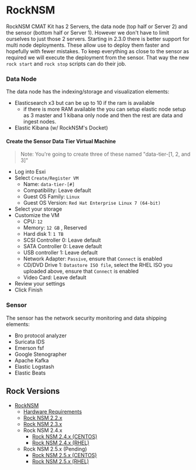 # RockNSM

RockNSM CMAT Kit has 2 Servers, the data node (top half or Server 2) and the sensor (bottom half or Server 1). However we don't have to limit ourselves to just those 2 servers. Starting in 2.3.0 there is better support for multi node deployments. These allow use to deploy them faster and hopefully with fewer mistakes. To keep everything as close to the sensor as required we will execute the deployment from the sensor. That way the new `rock start` and `rock stop` scripts can do their job.

### Data Node
The data node has the indexing/storage and visualization elements:
- Elasticsearch x3 but can be up to 10 if the ram is available
  - if there is more RAM available the you can setup elastic node setup as 3 master and 1 kibana only node and then the rest are data and ingest nodes.
- Elastic Kibana (w/ RockNSM's Docket)

#### Create the Sensor Data Tier Virtual Machine
> Note: You're going to create three of these named "data-tier-[1, 2, and 3]"
- Log into Esxi
- Select `Create/Register VM`  
  - Name: `data-tier-[#]`  
  - Compatibility: Leave default  
  - Guest OS Family: `Linux`  
  - Guest OS Version: `Red Hat Enterprise Linux 7 (64-bit)`  
- Select your storage  
- Customize the VM  
  - CPU: `12`  
  - Memory: `12 GB` , Reserved   
  - Hard disk 1: `1 TB`  
  - SCSI Controller 0: Leave default  
  - SATA Controller 0: Leave default  
  - USB controller 1:  Leave default  
  - Network Adapter: `Passive`, ensure that `Connect` is enabled  
  - CD/DVD Drive 1: `Datastore ISO file`, select the RHEL ISO you uploaded above, ensure that `Connect` is enabled  
  - Video Card:  Leave default  
- Review your settings  
- Click Finish  

### Sensor
The sensor has the network security monitoring and data shipping elements:
- Bro protocol analyzer
- Suricata IDS
- Emerson fsf
- Google Stenographer
- Apache Kafka
- Elastic Logstash
- Elastic Beats

## Rock Versions
- [RockNSM](./topics/rocknsm/README.md)
  - [Hardware Requirements](./topics/rocknsm-requirements.md)
  - [Rock NSM 2.2.x](./topics/rocknsm2-2-0/README.md)
  - [Rock NSM 2.3.x](./topics/rocknsm2-3-0/README.md)
  - Rock NSM 2.4.x
    - [Rock NSM 2.4.x (CENTOS)](./topics/rocknsm2-4-0/CENTOS/README.md)
    - [Rock NSM 2.4.x (RHEL)](./topics/rocknsm2-4-0/RHEL/README.md)
  - Rock NSM 2.5.x (Pending)
    - [Rock NSM 2.5.x (CENTOS)](./topics/rocknsm2-5-0_Pending/CENTOS/README.md)
    - [Rock NSM 2.5.x (RHEL)](./topics/rocknsm2-5-0_Pending/RHEL/README.md)